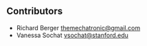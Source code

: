 ## Contributors 

 - Richard Berger <themechatronic@gmail.com>
 - Vanessa Sochat <vsochat@stanford.edu>

